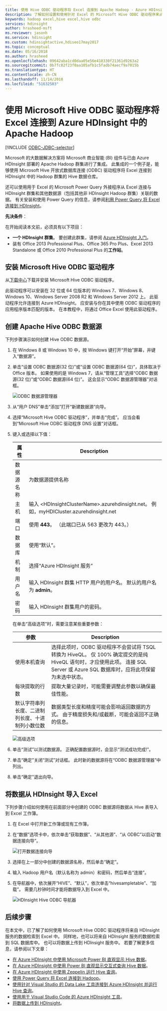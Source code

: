 ```yaml
---
title: 使用 Hive ODBC 驱动程序将 Excel 连接到 Apache Hadoop - Azure HDInsight
description: 了解如何设置和使用针对 Excel 的 Microsoft Hive ODBC 驱动程序来从 Microsoft Excel 查询 HDInsight 群集中的数据。
keywords: hadoop excel,hive excel,hive odbc
services: hdinsight
author: hrasheed-msft
ms.reviewer: jasonh
ms.service: hdinsight
ms.custom: hdinsightactive,hdiseo17may2017
ms.topic: conceptual
ms.date: 05/16/2018
ms.author: hrasheed
ms.openlocfilehash: 09642aba1cd0daa05e56e418330f21361d9263a2
ms.sourcegitcommit: 0b7fc82f23f0aa105afb1c5fadb74aecf9a7015b
ms.translationtype: HT
ms.contentlocale: zh-CN
ms.lasthandoff: 11/14/2018
ms.locfileid: "51632503"
---
```

# <a name="connect-excel-to-apache-hadoop-in-azure-hdinsight-with-the-microsoft-hive-odbc-driver"></a>使用 Microsoft Hive ODBC 驱动程序将 Excel 连接到 Azure HDInsight 中的 Apache Hadoop

[!INCLUDE [ODBC-JDBC-selector](../../../includes/hdinsight-selector-odbc-jdbc.md)]

Microsoft 的大数据解决方案将 Microsoft 商业智能 (BI) 组件与已由 Azure HDInsight 部署的 Apache Hadoop 群集进行了集成。 此集成的一个例子是，能够使用 Microsoft Hive 开放式数据库连接 (ODBC) 驱动程序将 Excel 连接到 HDInsight 中的 Hadoop 群集的 Hive 数据仓库。

还可以使用用于 Excel 的 Microsoft Power Query 外接程序从 Excel 连接与 HDInsight 群集和其他数据源（包括其他非 HDInsight Hadoop 群集）关联的数据。 有关安装和使用 Power Query 的信息，请参阅[利用 Power Query 将 Excel 连接到 HDInsight][hdinsight-power-query]。



**先决条件**：

在开始阅读本文前，必须具有以下项目：

* **一个 HDInsight 群集**。 要创建此群集，请参阅 [Azure HDInsight 入门](apache-hadoop-linux-tutorial-get-started.md)。
* 装有 Office 2013 Professional Plus、Office 365 Pro Plus、Excel 2013 Standalone 或 Office 2010 Professional Plus 的**工作站**。

## <a name="install-microsoft-hive-odbc-driver"></a>安装 Microsoft Hive ODBC 驱动程序
从[下载中心][hive-odbc-driver-download]下载并安装 Microsoft Hive ODBC 驱动程序。

此驱动程序可以安装在 32 位或 64 位版本的 Windows 7、Windows 8、Windows 10、Windows Server 2008 R2 和 Windows Server 2012 上。 此驱动程序允许连接到 Azure HDInsight。 应安装与你在其中使用 ODBC 驱动程序的应用程序版本匹配的版本。 在本教程中，将通过 Office Excel 使用此驱动程序。

## <a name="create-apache-hive-odbc-data-source"></a>创建 Apache Hive ODBC 数据源
下列步骤演示如何创建 Hive ODBC 数据源。

1. 在 Windows 8 或 Windows 10 中，按 Windows 键打开“开始”屏幕，并键入“数据源”。
2. 单击“设置 ODBC 数据源(32 位)”或“设置 ODBC 数据源(64 位)”，具体取决于 Office 版本。 如果使用的是 Windows 7，请从“管理工具”选择“ODBC 数据源(32 位)”或“ODBC 数据源(64 位)”。 这会显示“ODBC 数据源管理器”对话框。
   
    ![ODBC 数据源管理器](./media/apache-hadoop-connect-excel-hive-odbc-driver/HDI.SimbaHiveOdbc.DataSourceAdmin1.png "使用ODBC 数据源管理器配置 DSN")

3. 从“用户 DNS”单击“添加”打开“新建数据源”向导。
4. 选择“Microsoft Hive ODBC 驱动程序”，并单击“完成”。 应当会看到“Microsoft Hive ODBC 驱动程序 DNS 设置”对话框。
5. 键入或选择以下值：
   
   | 属性 | Description |
   | --- | --- |
   |  数据源名称 |为数据源提供名称 |
   |  主机 |输入 &lt;HDInsightClusterName>.azurehdinsight.net。 例如，myHDICluster.azurehdinsight.net |
   |  端口 |使用 <strong>443</strong>。 （此端口已从 563 更改为 443。） |
   |  数据库 |使用“默认”。 |
   |  机制 |选择“Azure HDInsight 服务” |
   |  用户名 |输入 HDInsight 群集 HTTP 用户的用户名。 默认的用户名为 <strong>admin</strong>。 |
   |  密码 |输入 HDInsight 群集用户的密码。 |
   
    </table>
   
    在单击“高级选项”时，需要注意某些重要参数：
   
   | 参数 | Description |
   | --- | --- |
   |  使用本机查询 |选择此项时，ODBC 驱动程序不会尝试将 TSQL 转换为 HiveQL。 仅 100% 确定提交的是纯 HiveQL 语句时，才应使用此项。 连接 SQL Server 或 Azure SQL 数据库时，应将此项保留为未选中状态。 |
   |  每块提取的行数 |提取大量记录时，可能需要调整此参数以确保最佳性能。 |
   |  默认字符串列长度、二进制列长度、十进制列小数位数 |数据类型长度和精度可能会影响返回数据的方式。 由于精度损失和/或截断，可能会返回不正确的信息。 |

    ![高级选项](./media/apache-hadoop-connect-excel-hive-odbc-driver/HDI.HiveOdbc.DataSource.AdvancedOptions1.png "高级 DSN 配置选项")

1. 单击“测试”以测试数据源。 正确配置数据源时，会显示“测试成功完成!”。
2. 单击“确定”关闭“测试”对话框。 此时新的数据源将在“ODBC 数据源管理器”中列出。
3. 单击“确定”退出向导。

## <a name="import-data-into-excel-from-hdinsight"></a>将数据从 HDInsight 导入 Excel
下列步骤介绍如何使用在前面部分中创建的 ODBC 数据源将数据从 Hive 表导入到 Excel 工作簿。

1. 在 Excel 中打开新工作簿或现有工作簿。
2. 在“数据”选项卡中，依次单击“获取数据”、“从其他源”、“从 ODBC”以启动“数据连接向导”。
   
    ![打开数据连接向导](./media/apache-hadoop-connect-excel-hive-odbc-driver/HDI.SimbaHiveOdbc.Excel.DataConnection1.png "打开数据连接向导")
4. 选择在上一部分中创建的数据源名称，然后单击“确定”。
5. 输入 Hadoop 用户名（默认名称为 admin）和密码，然后单击“连接”。
6. 在导航器中，依次展开“HIVE”、“默认”，依次单击“hivesampletable”、“加载”。 需要几秒钟时间才能将数据导入到 Excel 中。

    ![HDInsight Hive ODBC 导航器](./media/apache-hadoop-connect-excel-hive-odbc-driver/hdinsight.hive.odbc.navigator.png "打开数据连接向导")


## <a name="next-steps"></a>后续步骤
在本文中，已了解了如何使用 Microsoft Hive ODBC 驱动程序将来自 HDInsight 服务的数据检索到 Excel 中。 同样地，也可以将来自 HDInsight 服务的数据检索到 SQL 数据库中。 也可以将数据上传到 HDInsight 服务中。 若要了解更多信息，请参阅以下文章：

* [在 Azure HDInsight 中使用 Microsoft Power BI 直观显示 Hive 数据](apache-hadoop-connect-hive-power-bi.md)。
* [在 Azure HDInsight 中使用 Power BI 直观显示交互式查询 Hive 数据](../interactive-query/apache-hadoop-connect-hive-power-bi-directquery.md)。
* [在 Azure HDInsight 中使用 Zeppelin 运行 Hive 查询](./../hdinsight-connect-hive-zeppelin.md)。
* [使用 Power Query 将 Excel 连接到 Hadoop](apache-hadoop-connect-excel-power-query.md)。
* [使用针对 Visual Studio 的 Data Lake 工具连接到 Azure HDInsight 并运行 Hive 查询](apache-hadoop-visual-studio-tools-get-started.md)。
* [使用用于 Visual Studio Code 的 Azure HDInsight 工具](../hdinsight-for-vscode.md)。
* [将数据上传到 HDInsight](./../hdinsight-upload-data.md)。

[hdinsight-use-sqoop]:hdinsight-use-sqoop.md
[hdinsight-analyze-flight-data]: hdinsight-analyze-flight-delay-data.md
[hdinsight-use-hive]:hdinsight-use-hive.md
[hdinsight-upload-data]: ../hdinsight-upload-data.md
[hdinsight-power-query]: ../hdinsight-connect-excel-power-query.md
[hive-odbc-driver-download]: http://go.microsoft.com/fwlink/?LinkID=286698


